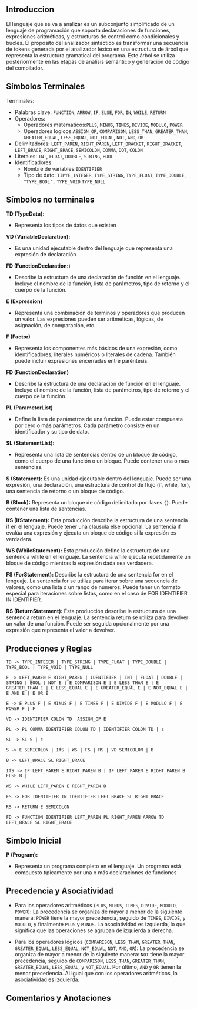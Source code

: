 ## Introduccion
El lenguaje que se va a analizar es un subconjunto simplificado de un lenguaje de programación que soporta declaraciones de funciones, expresiones aritméticas, y estructuras de control como condicionales y bucles. El propósito del analizador sintáctico es transformar una secuencia de tokens generada por el analizador léxico en una estructura de árbol que representa la estructura gramatical del programa. Este árbol se utiliza posteriormente en las etapas de análisis semántico y generación de código del compilador.

## Símbolos Terminales

Terminales:
- Palabras clave: `FUNCTION`, `ARROW`, `IF`, `ELSE`, `FOR`, `IN`, `WHILE`, `RETURN`
- Operadores:
	- Operadores matematicos:`PLUS`, `MINUS`, `TIMES`, `DIVIDE`, `MODULO`, `POWER`
	- Operadores logicos:`ASSIGN_OP`, `COMPARISON`, `LESS_THAN`, `GREATER_THAN`, `GREATER_EQUAL`, `LESS_EQUAL`, `NOT_EQUAL`, `NOT`, `AND`, `OR`
- Delimitadores: `LEFT_PAREN`, `RIGHT_PAREN`, `LEFT_BRACKET`, `RIGHT_BRACKET`, `LEFT_BRACE`, `RIGHT_BRACE`, `SEMICOLON`, `COMMA`, `DOT`, `COLON`
- Literales: `INT`, `FLOAT`, `DOUBLE`, `STRING`, `BOOL`
- Identificadores: 
	- Nombre de variables:`IDENTIFIER`
	- Tipo de dato:   `TIPYE_INTEGER`, `TYPE_STRING`, `TYPE_FLOAT`, `TYPE_DOUBLE`, `    "TYPE_BOOL",`  `TYPE_VOID`  `TYPE_NULL`

## Símbolos no terminales

**TD (TypeData)**:
- Representa los tipos de datos que existen

**VD (VariableDeclaration):**
- Es una unidad ejecutable dentro del lenguaje que representa una expresión de declaración

**FD (FunctionDeclaration:**)
- Describe la estructura de una declaración de función en el lenguaje. Incluye el nombre de la función, lista de parámetros, tipo de retorno y el cuerpo de la función.

**E (Expression)**
- Representa una combinación de términos y operadores que producen un valor. Las expresiones pueden ser aritméticas, lógicas, de asignación, de comparación, etc.

**F (Factor)**
- Representa los componentes más básicos de una expresión, como identificadores, literales numéricos o literales de cadena. También puede incluir expresiones encerradas entre paréntesis.

**FD (FunctionDeclaration)**
- Describe la estructura de una declaración de función en el lenguaje. Incluye el nombre de la función, lista de parámetros, tipo de retorno y el cuerpo de la función.

**PL (ParameterList)**
- Define la lista de parámetros de una función. Puede estar compuesta por cero o más parámetros. Cada parámetro consiste en un identificador y su tipo de dato.

**SL (StatementList):**
- Representa una lista de sentencias dentro de un bloque de código, como el cuerpo de una función o un bloque. Puede contener una o más sentencias.

**S (Statement):**
Es una unidad ejecutable dentro del lenguaje. Puede ser una expresión, una declaración, una estructura de control de flujo (if, while, for), una sentencia de retorno o un bloque de código.

**B (Block):**
Representa un bloque de código delimitado por llaves `{}`. Puede contener una lista de sentencias.

**IfS (IfStatement):**
Esta producción describe la estructura de una sentencia if en el lenguaje. Puede tener una cláusula else opcional. La sentencia if evalúa una expresión y ejecuta un bloque de código si la expresión es verdadera.

**WS (WhileStatement):**
Esta producción define la estructura de una sentencia while en el lenguaje. La sentencia while ejecuta repetidamente un bloque de código mientras la expresión dada sea verdadera.

**FS (ForStatement):**
Describe la estructura de una sentencia for en el lenguaje. La sentencia for se utiliza para iterar sobre una secuencia de valores, como una lista o un rango de números. Puede tener un formato especial para iteraciones sobre listas, como en el caso de FOR IDENTIFIER IN IDENTIFIER.

**RS (ReturnStatement):**
Esta producción describe la estructura de una sentencia return en el lenguaje. La sentencia return se utiliza para devolver un valor de una función. Puede ser seguida opcionalmente por una expresión que representa el valor a devolver.
## Producciones y Reglas
~~~
TD -> TYPE_INTEGER | TYPE_STRING | TYPE_FLOAT | TYPE_DOUBLE | TYPE_BOOL | TYPE_VOID | TYPE_NULL

F -> LEFT_PAREN E RIGHT_PAREN | IDENTIFIER | INT | FLOAT | DOUBLE | STRING | BOOL | NOT E | E COMPARISON E | E LESS_THAN E | E GREATER_THAN E | E LESS_EQUAL E | E GREATER_EQUAL E | E NOT_EQUAL E | E AND E | E OR E

E -> E PLUS F | E MINUS F | E TIMES F | E DIVIDE F | E MODULO F | E POWER F | F

VD -> IDENTIFIER COLON TD  ASSIGN_OP E

PL -> PL COMMA IDENTIFIER COLON TD | IDENTIFIER COLON TD | ε

SL -> SL S | ε

S -> E SEMICOLON | IfS | WS | FS | RS | VD SEMICOLON | B

B -> LEFT_BRACE SL RIGHT_BRACE

IfS -> IF LEFT_PAREN E RIGHT_PAREN B | IF LEFT_PAREN E RIGHT_PAREN B ELSE B |

WS -> WHILE LEFT_PAREN E RIGHT_PAREN B 

FS -> FOR IDENTIFIER IN IDENTIFIER LEFT_BRACE SL RIGHT_BRACE 

RS -> RETURN E SEMICOLON

FD -> FUNCTION IDENTIFIER LEFT_PAREN PL RIGHT_PAREN ARROW TD LEFT_BRACE SL RIGHT_BRACE
~~~

## Simbolo Inicial

**P (Program):**
- Representa un programa completo en el lenguaje. Un programa está compuesto típicamente por una o más declaraciones de funciones

## Precedencia y Asociatividad

- Para los operadores aritméticos (`PLUS`, `MINUS`, `TIMES`, `DIVIDE`, `MODULO`, `POWER`): La precedencia se organiza de mayor a menor de la siguiente manera: `POWER` tiene la mayor precedencia, seguido de `TIMES`, `DIVIDE`, y `MODULO`, y finalmente `PLUS` y `MINUS`. La asociatividad es izquierda, lo que significa que las operaciones se agrupan de izquierda a derecha.
  
- Para los operadores lógicos (`COMPARISON`, `LESS_THAN`, `GREATER_THAN`, `GREATER_EQUAL`, `LESS_EQUAL`, `NOT_EQUAL`, `NOT`, `AND`, `OR`): La precedencia se organiza de mayor a menor de la siguiente manera: `NOT` tiene la mayor precedencia, seguido de `COMPARISON`, `LESS_THAN`, `GREATER_THAN`, `GREATER_EQUAL`, `LESS_EQUAL`, y `NOT_EQUAL`. Por último, `AND` y `OR` tienen la menor precedencia. Al igual que con los operadores aritméticos, la asociatividad es izquierda.

## Comentarios y Anotaciones
